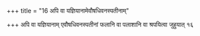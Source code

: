+++
title = "16 अपि वा यज्ञियानामेवौषधिवनस्पतीनाम्"

+++
अपि वा यज्ञियानाम् एवौषधिवनस्पतीनां फलानि वा पलाशानि वा श्रपयित्वा जुहुयात् १६